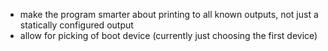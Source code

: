 - make the program smarter about printing to all known outputs, not just a
  statically configured output
- allow for picking of boot device (currently just choosing the first device)

